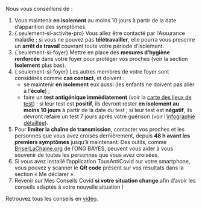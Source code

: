 Nous vous conseillons de :

1. Vous maintenir **en isolement** au moins 10 jours à partir de la date d’apparition des symptômes.
1. {.seulement-si-activite-pro} Vous allez être contacté par l’Assurance maladie ; si vous ne pouvez pas **télétravailler**, elle pourra vous prescrire un **arrêt de travail** couvrant toute votre période d’isolement.
1. {.seulement-si-foyer} Mettre en place des **mesures d’hygiène renforcée** dans votre foyer pour protéger vos proches (voir la section **Isolement** plus bas).
1. {.seulement-si-foyer} Les autres membres de votre foyer sont considérés comme **cas contact**, et doivent :
    - se maintenir **en isolement** eux aussi (les enfants ne doivent pas aller à l’**école**) ;
    - faire un **test antigénique immédiatement** (voir la <a href="/conseils-depistage" class="lien-depistage">carte des lieux de test</a>) : si leur test est **positif**, ils devront rester **en isolement au moins 10 jours** à partir de la date du test ; si leur test est **négatif**, ils devront refaire un test 7 jours après votre guérison (voir l’<a href="illustrations/isolement-foyer-malade.png">infographie détaillée</a>).
1. Pour **limiter la chaîne de transmission**, contacter vos proches et les personnes que vous avez croisés dernièrement, depuis **48 h avant les premiers symptômes** jusqu’à maintenant. Des outils, comme [BriserLaChaine.org](https://www.briserlachaine.org/statut) de l’ONG BAYES, peuvent vous aider à vous souvenir de toutes les personnes que vous avez croisées.
1. Si vous avez installé l’application TousAntiCovid sur votre smartphone, vous pouvez y scanner le **QR code** présent sur vos résultats dans la section « Me déclarer ».
1. Revenir sur Mes Conseils Covid **si votre situation change** afin d’avoir les conseils adaptés à votre nouvelle situation !

Retrouvez tous les conseils en [vidéo](https://www.youtube.com/watch?v=sckUau7qvSw).
